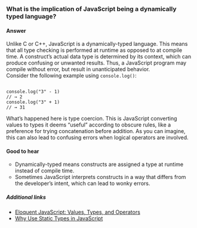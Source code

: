 ### What is the implication of JavaScript being a dynamically typed language?

#### Answer
Unlike C or C++, JavaScript is a dynamically-typed language. This means that all type checking is performed at runtime as opposed to at compile time. A construct’s actual data type is determined by its context, which can produce confusing or unwanted results. Thus, a JavaScript program may compile without error, but result in unanticipated behavior.  
Consider the following example using <code>console.log()</code>:

<pre><code>
console.log("3" - 1)
// → 2
console.log("3" + 1)
// → 31
</code></pre>

What’s happened here is type coercion. This is JavaScript converting values to types it deems “useful” according to obscure rules, like a preference for trying concatenation before addition. As you can imagine, this can also lead to confusing errors when logical operators are involved.

#### Good to hear

<ul style="list-style-type:circle">
  <li>Dynamically-typed means constructs are assigned a type at runtime instead of compile time. </li>
  <li>Sometimes JavaScript interprets constructs in a way that differs from the developer’s intent, which can lead to wonky errors.</li>
</ul>

##### Additional links

<!-- Whenever possible, link a more detailed explanation. -->

* [Eloquent JavaScript: Values, Types, and Operators](http://eloquentjavascript.net/01_values.html)
* [Why Use Static Types in JavaScript](https://medium.freecodecamp.org/why-use-static-types-in-javascript-part-1-8382da1e0adb)


<!-- tags: (separate each by a comma) -->

<!-- expertise: (0,1,2) -->
<!-- Expertise levels:
	0: easy
	1: intermediate
	2: hard
-->
